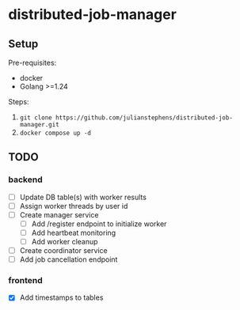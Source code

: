 # distributed-job-manager

## Setup

Pre-requisites:

- docker
- Golang >=1.24

Steps:

1. `git clone https://github.com/julianstephens/distributed-job-manager.git`
2. `docker compose up -d`

## TODO

### backend

- [ ] Update DB table(s) with worker results
- [ ] Assign worker threads by user id
- [ ] Create manager service
  - [ ] Add /register endpoint to initialize worker
  - [ ] Add heartbeat monitoring
  - [ ] Add worker cleanup
- [ ] Create coordinator service
- [ ] Add job cancellation endpoint

### frontend

- [x] Add timestamps to tables
